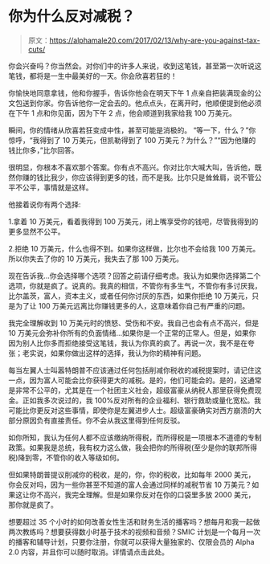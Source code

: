 # 你为什么反对减税？

> 原文：<https://alphamale20.com/2017/02/13/why-are-you-against-tax-cuts/>

你会兴奋吗？你当然会。对你们中的许多人来说，收到这笔钱，甚至第一次听说这笔钱，都将是一生中最美好的一天。你会欣喜若狂的！

你愉快地同意拿钱，他和你握手，告诉你他会在明天下午 1 点亲自把装满现金的公文包送到你家。你告诉他你一定会去的。他点点头，在离开时，他顺便提到他必须在下午 1 点和你见面，因为下午 2 点，他会顺道到我家给我 100 万美元。

瞬间，你的情绪从欣喜若狂变成中性，甚至可能是消极的。
“等一下，什么？”你惊呼，“我得到了 10 万美元，但凯勒得到了 100 万美元？为什么？”“因为他赚的钱比你多，”比尔回答。

很明显，你根本不喜欢那个答案。你有点不高兴。你对比尔大喊大叫，告诉他，既然你赚的钱比我少，你应该得到更多的钱，而不是我。比尔只是耸耸肩，说不管公平不公平，事情就是这样。

他接着说你有两个选择:

1.拿着 10 万美元，看着我得到 100 万美元，闭上嘴享受你的钱吧，尽管我得到的更多显然不公平。

2.拒绝 10 万美元，什么也得不到。如果你这样做，比尔也不会给我 100 万美元。所以你失去了你的 10 万美元，我失去了那 100 万美元。

现在告诉我...你会选择哪个选项？回答之前请仔细考虑。我认为如果你选择第二个选项，你就是疯了。说真的。我真的相信，不管你有多生气，不管你有多讨厌我，比尔盖茨，富人，资本主义，或者任何你讨厌的东西，如果你拒绝 10 万美元，只是为了让 100 万美元远离比你赚钱更多的人，这意味着你自己有严重的问题。

我完全理解收到 10 万美元时的愤怒、受伤和不安。我自己也会有点不高兴，但是 10 万美元会弥补你所有的负面情绪...如果你是一个正常的正常人。但是，如果你因为别人比你多而拒绝接受这笔钱，我认为你真的疯了。再说一次，我不是在夸张；老实说，如果你做出这样的选择，我认为你的精神有问题。

每当左翼人士叫嚣特朗普不应该通过任何包括削减你税收的减税提案时，请记住这一点，因为富人可能会比你获得更大的减税。是的，他们可能会的。是的，这通常是非常不公平的，尤其是在一个社团主义社会，超级富豪从纳税人那里获得免费现金。正如我多次说过的，我 100%反对所有的企业福利、银行救助或量化宽松。我可能比你更反对这些事情，即使你是左翼进步人士。超级富豪确实对西方崩溃的大部分原因负有直接责任。你不会从我这里得到任何反驳。

如你所知，我认为任何人都不应该缴纳所得税，而所得税是一项根本不道德的专制政策。如果我是总统，我有权力这么做，我会把你的所得税(至少是你的联邦所得税)降到零，不管你的收入等级如何。

但如果特朗普提议削减你的税收，是的，你，你的税收，比如每年 2000 美元，你会反对吗，因为一些你甚至不知道的富人会通过同样的减税节省 10 万美元？如果这让你不高兴，我完全理解。但是如果你反对在你的口袋里多放 2000 美元，那你就是疯了。

想要超过 35 个小时的如何改善女性生活和财务生活的播客吗？想每月和我一起做两次教练吗？想要获得数小时基于技术的视频和音频？SMIC 计划是一个每月一次的播客和辅导计划，只要你注册，你就可以获得大量独家的、仅限会员的 Alpha 2.0 内容，并且你可以随时取消。详情请点击此处。